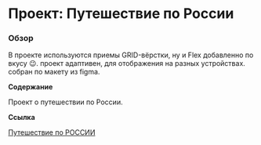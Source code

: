 # Проект: Путешествие по России

### Обзор
В проекте используются приемы GRID-вёрстки, ну и Flex добавленно по вкусу :wink:.
проект адаптивен, для отображения на разных устройствах.
собран по макету из figma.



**Содержание**

Проект о путешествии по России.

**Ссылка**

[Путешествие по РОССИИ](https://sedoydi.github.io/russian-travel/)